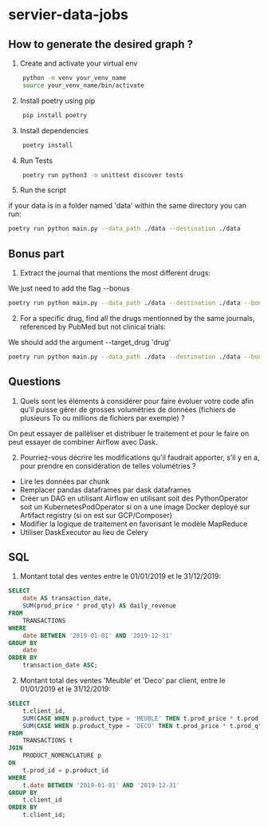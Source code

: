 # servier-data-jobs

## How to generate the desired graph ?
1. Create and activate your virtual env

```bash
    python -m venv your_venv_name
    source your_venv_name/bin/activate
```

2. Install poetry using pip

```bash
    pip install poetry
```

3. Install dependencies

```bash
    poetry install
```
4. Run Tests

```bash
    poetry run python3 -m unittest discover tests
```

5. Run the script

if your data is in a folder named 'data' within the same directory you can run:

```bash
poetry run python main.py --data_path ./data --destination ./data

```

## Bonus part

1. Extract the journal that mentions the most different drugs:

We just need to add the flag --bonus

```bash
poetry run python main.py --data_path ./data --destination ./data --bonus

```
2. For a specific drug, find all the drugs mentionned by the same journals, referenced by PubMed but not clinical trials:

We should add the argument --target_drug 'drug'

```bash
poetry run python main.py --data_path ./data --destination ./data --bonus --target_drug 'tetracycline'

```

## Questions
1. Quels sont les éléments à considérer pour faire évoluer votre code afin qu’il puisse gérer de grosses
volumétries de données (fichiers de plusieurs To ou millions de fichiers par exemple) ?

On peut essayer de pallèliser et distribuer le traitement et pour le faire on peut essayer de combiner Airflow avec Dask.  

2. Pourriez-vous décrire les modifications qu’il faudrait apporter, s’il y en a, pour prendre en considération de
telles volumétries ?

- Lire les données par chunk
- Remplacer pandas dataframes par dask dataframes
- Créer un DAG en utilisant Airflow en utilisant soit des PythonOperator soit un KubernetesPodOperator si on a une image Docker deployé sur Artifact registry (si on est sur GCP/Composer)
- Modifier la logique de traitement en favorisant le modèle MapReduce
- Utiliser DaskExecutor au lieu de Celery

## SQL 

1. Montant total des ventes entre le 01/01/2019 et le 31/12/2019:

```sql
SELECT 
    date AS transaction_date,
    SUM(prod_price * prod_qty) AS daily_revenue
FROM 
    TRANSACTIONS
WHERE 
    date BETWEEN '2019-01-01' AND '2019-12-31'
GROUP BY 
    date
ORDER BY 
    transaction_date ASC;

```

2. Montant total des ventes 'Meuble' et 'Deco' par client, entre le 01/01/2019 et le 31/12/2019:

```sql
SELECT 
    t.client_id,
    SUM(CASE WHEN p.product_type = 'MEUBLE' THEN t.prod_price * t.prod_qty ELSE 0 END) AS ventes_meuble,
    SUM(CASE WHEN p.product_type = 'DECO' THEN t.prod_price * t.prod_qty ELSE 0 END) AS ventes_deco
FROM 
    TRANSACTIONS t
JOIN 
    PRODUCT_NOMENCLATURE p
ON 
    t.prod_id = p.product_id
WHERE 
    t.date BETWEEN '2019-01-01' AND '2019-12-31'
GROUP BY 
    t.client_id
ORDER BY 
    t.client_id;

```